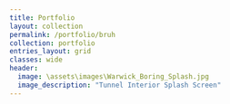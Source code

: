 ```yaml
---
title: Portfolio
layout: collection
permalink: /portfolio/bruh
collection: portfolio
entries_layout: grid
classes: wide
header:
  image: \assets\images\Warwick_Boring_Splash.jpg
  image_description: "Tunnel Interior Splash Screen"
---
```

